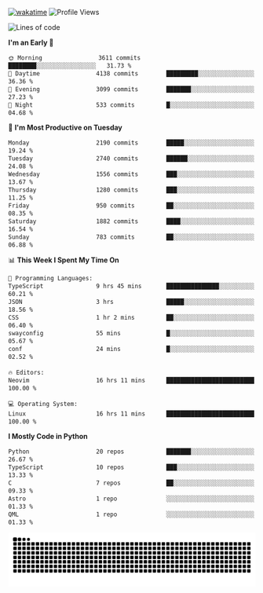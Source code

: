 [![wakatime](https://wakatime.com/badge/user/b920b284-3cde-4cd4-b72e-f7f22d050b16.svg)](https://wakatime.com/@b920b284-3cde-4cd4-b72e-f7f22d050b16)
![Profile Views](http://img.shields.io/badge/Profile%20Views-4586-blue)
<!--START_SECTION:waka-->
![Lines of code](https://img.shields.io/badge/From%20Hello%20World%20I%27ve%20Written-11.1%20million%20lines%20of%20code-blue)

**I'm an Early 🐤** 

```text
🌞 Morning                3611 commits        ████████░░░░░░░░░░░░░░░░░   31.73 % 
🌆 Daytime                4138 commits        █████████░░░░░░░░░░░░░░░░   36.36 % 
🌃 Evening                3099 commits        ███████░░░░░░░░░░░░░░░░░░   27.23 % 
🌙 Night                  533 commits         █░░░░░░░░░░░░░░░░░░░░░░░░   04.68 % 
```
📅 **I'm Most Productive on Tuesday** 

```text
Monday                   2190 commits        █████░░░░░░░░░░░░░░░░░░░░   19.24 % 
Tuesday                  2740 commits        ██████░░░░░░░░░░░░░░░░░░░   24.08 % 
Wednesday                1556 commits        ███░░░░░░░░░░░░░░░░░░░░░░   13.67 % 
Thursday                 1280 commits        ███░░░░░░░░░░░░░░░░░░░░░░   11.25 % 
Friday                   950 commits         ██░░░░░░░░░░░░░░░░░░░░░░░   08.35 % 
Saturday                 1882 commits        ████░░░░░░░░░░░░░░░░░░░░░   16.54 % 
Sunday                   783 commits         ██░░░░░░░░░░░░░░░░░░░░░░░   06.88 % 
```


📊 **This Week I Spent My Time On** 

```text
💬 Programming Languages: 
TypeScript               9 hrs 45 mins       ███████████████░░░░░░░░░░   60.21 % 
JSON                     3 hrs               █████░░░░░░░░░░░░░░░░░░░░   18.56 % 
CSS                      1 hr 2 mins         ██░░░░░░░░░░░░░░░░░░░░░░░   06.40 % 
swayconfig               55 mins             █░░░░░░░░░░░░░░░░░░░░░░░░   05.67 % 
conf                     24 mins             █░░░░░░░░░░░░░░░░░░░░░░░░   02.52 % 

🔥 Editors: 
Neovim                   16 hrs 11 mins      █████████████████████████   100.00 % 

💻 Operating System: 
Linux                    16 hrs 11 mins      █████████████████████████   100.00 % 
```

**I Mostly Code in Python** 

```text
Python                   20 repos            ███████░░░░░░░░░░░░░░░░░░   26.67 % 
TypeScript               10 repos            ███░░░░░░░░░░░░░░░░░░░░░░   13.33 % 
C                        7 repos             ██░░░░░░░░░░░░░░░░░░░░░░░   09.33 % 
Astro                    1 repo              ░░░░░░░░░░░░░░░░░░░░░░░░░   01.33 % 
QML                      1 repo              ░░░░░░░░░░░░░░░░░░░░░░░░░   01.33 % 
```




<!--END_SECTION:waka-->
![Snake animation](https://raw.githubusercontent.com/timmypidashev/timmypidashev/main/commits.svg)

